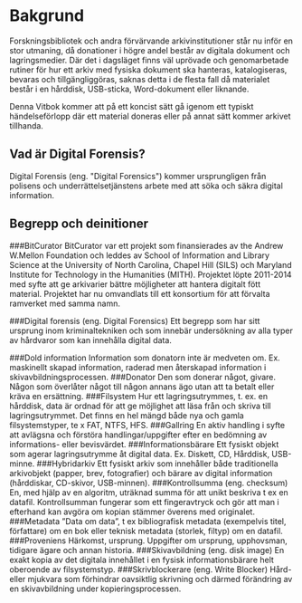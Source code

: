 # Bakgrund
Forskningsbibliotek och andra förvärvande arkivinstitutioner står nu inför en stor utmaning, då donationer i högre andel består av digitala dokument och lagringsmedier. Där det i dagsläget finns väl uprövade och genomarbetade rutiner för hur ett arkiv med fysiska dokument ska hanteras, katalogiseras, bevaras och tillgängliggöras, saknas detta i de flesta fall då materialet består i en hårddisk, USB-sticka, Word-dokument eller liknande.

Denna Vitbok kommer att på ett koncist sätt gå igenom ett typiskt händelseförlopp där ett material doneras eller på annat sätt kommer arkivet tillhanda.

## Vad är Digital Forensis?
Digital Forensis (eng. "Digital Forensics")  kommer ursprungligen från polisens och underrättelsetjänstens arbete med att söka och säkra digital information.

## Begrepp och deinitioner
###BitCurator
BitCurator var ett projekt som finansierades av the Andrew W.Mellon Foundation och leddes av School of Information and Library Science at the University of North Carolina, Chapel Hill (SILS) och Maryland Institute for Technology in the Humanities (MITH).  Projektet löpte 2011-2014 med syfte att ge arkivarier bättre möjligheter att hantera digitalt fött material. Projektet har nu omvandlats till ett konsortium för att förvalta ramverket med samma namn.

###Digital forensis (eng. Digital Forensics)
Ett begrepp som har sitt ursprung inom kriminaltekniken och som innebär undersökning av alla typer av hårdvaror som kan innehålla digital data.

###Dold information
Information som donatorn inte är medveten om. Ex. maskinellt skapad information, raderad men återskapad information i skivavbildningsprocessen.
###Donator
Den som donerar något, givare. Någon som överlåter något till någon annans ägo utan att ta betalt eller kräva en ersättning.
###Filsystem
Hur ett lagringsutrymmes, t. ex. en hårddisk, data är ordnad för att ge möjlighet att läsa från och skriva till lagringsutrymmet. Det finns en hel mängd både nya och gamla filsystemstyper, te x FAT, NTFS, HFS.
###Gallring
En aktiv handling i syfte att avlägsna och förstöra handlingar/uppgifter efter en bedömning av informations- eller bevisvärdet.
###Informationsbärare 
Ett fysiskt objekt som agerar lagringsutrymme åt digital data. Ex. Diskett, CD, Hårddisk, USB-minne.
###Hybridarkiv
Ett fysiskt arkiv som innehåller både traditionella arkivobjekt (papper, brev, fotografier) och bärare av digital information (hårddiskar, CD-skivor, USB-minnen).
###Kontrollsumma (eng. checksum)
En, med hjälp av en algoritm, uträknad summa för att unikt beskriva t ex en datafil. Kontrollsumman fungerar som ett fingeravtryck och gör att man i efterhand kan avgöra om kopian stämmer överens med originalet.
###Metadata
”Data om data”, t ex bibliografisk metadata (exempelvis titel, författare)  om en bok  eller teknisk metadata (storlek, filtyp) om en datafil.
###Proveniens
Härkomst, ursprung. Uppgifter om ursprung, upphovsman, tidigare ägare och annan historia.
###Skivavbildning (eng. disk image)
En exakt kopia av det digitala innehållet i en fysisk informationsbärare helt oberoende av filsystemstyp. 
###Skrivblockerare (eng. Write Blocker)
Hård- eller mjukvara som förhindrar oavsiktlig skrivning och därmed förändring av en skivavbildning under kopieringsprocessen.






